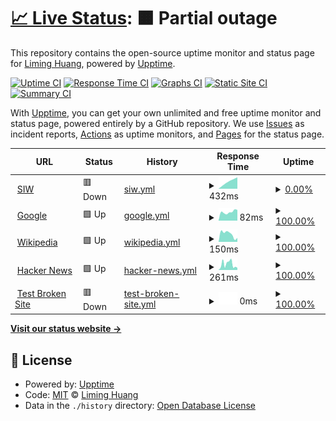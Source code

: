 # [📈 Live Status](https://liminghuang.github.io/upptime): <!--live status--> **🟧 Partial outage**

This repository contains the open-source uptime monitor and status page for [Liming Huang](https://liminghuang.github.io/upptime), powered by [Upptime](https://github.com/upptime/upptime).

[![Uptime CI](https://github.com/liminghuang/upptime/workflows/Uptime%20CI/badge.svg)](https://github.com/liminghuang/upptime/actions?query=workflow%3A%22Uptime+CI%22)
[![Response Time CI](https://github.com/liminghuang/upptime/workflows/Response%20Time%20CI/badge.svg)](https://github.com/liminghuang/upptime/actions?query=workflow%3A%22Response+Time+CI%22)
[![Graphs CI](https://github.com/liminghuang/upptime/workflows/Graphs%20CI/badge.svg)](https://github.com/liminghuang/upptime/actions?query=workflow%3A%22Graphs+CI%22)
[![Static Site CI](https://github.com/liminghuang/upptime/workflows/Static%20Site%20CI/badge.svg)](https://github.com/liminghuang/upptime/actions?query=workflow%3A%22Static+Site+CI%22)
[![Summary CI](https://github.com/liminghuang/upptime/workflows/Summary%20CI/badge.svg)](https://github.com/liminghuang/upptime/actions?query=workflow%3A%22Summary+CI%22)

With [Upptime](https://upptime.js.org), you can get your own unlimited and free uptime monitor and status page, powered entirely by a GitHub repository. We use [Issues](https://github.com/liminghuang/upptime/issues) as incident reports, [Actions](https://github.com/liminghuang/upptime/actions) as uptime monitors, and [Pages](https://liminghuang.github.io/upptime) for the status page.

<!--start: status pages-->
<!-- This summary is generated by Upptime (https://github.com/upptime/upptime) -->
<!-- Do not edit this manually, your changes will be overwritten -->
<!-- prettier-ignore -->
| URL | Status | History | Response Time | Uptime |
| --- | ------ | ------- | ------------- | ------ |
| <img alt="" src="https://icons.duckduckgo.com/ip3/oaione.tw.ico" height="13"> [SIW](http://oaione.tw/~siw) | 🟥 Down | [siw.yml](https://github.com/liminghuang/upptime/commits/HEAD/history/siw.yml) | <details><summary><img alt="Response time graph" src="./graphs/siw/response-time-week.png" height="20"> 432ms</summary><br><a href="https://liminghuang.github.io/upptime/history/siw"><img alt="Response time 564" src="https://img.shields.io/endpoint?url=https%3A%2F%2Fraw.githubusercontent.com%2Fliminghuang%2Fupptime%2FHEAD%2Fapi%2Fsiw%2Fresponse-time.json"></a><br><a href="https://liminghuang.github.io/upptime/history/siw"><img alt="24-hour response time 0" src="https://img.shields.io/endpoint?url=https%3A%2F%2Fraw.githubusercontent.com%2Fliminghuang%2Fupptime%2FHEAD%2Fapi%2Fsiw%2Fresponse-time-day.json"></a><br><a href="https://liminghuang.github.io/upptime/history/siw"><img alt="7-day response time 432" src="https://img.shields.io/endpoint?url=https%3A%2F%2Fraw.githubusercontent.com%2Fliminghuang%2Fupptime%2FHEAD%2Fapi%2Fsiw%2Fresponse-time-week.json"></a><br><a href="https://liminghuang.github.io/upptime/history/siw"><img alt="30-day response time 432" src="https://img.shields.io/endpoint?url=https%3A%2F%2Fraw.githubusercontent.com%2Fliminghuang%2Fupptime%2FHEAD%2Fapi%2Fsiw%2Fresponse-time-month.json"></a><br><a href="https://liminghuang.github.io/upptime/history/siw"><img alt="1-year response time 520" src="https://img.shields.io/endpoint?url=https%3A%2F%2Fraw.githubusercontent.com%2Fliminghuang%2Fupptime%2FHEAD%2Fapi%2Fsiw%2Fresponse-time-year.json"></a></details> | <details><summary><a href="https://liminghuang.github.io/upptime/history/siw">0.00%</a></summary><a href="https://liminghuang.github.io/upptime/history/siw"><img alt="All-time uptime 48.36%" src="https://img.shields.io/endpoint?url=https%3A%2F%2Fraw.githubusercontent.com%2Fliminghuang%2Fupptime%2FHEAD%2Fapi%2Fsiw%2Fuptime.json"></a><br><a href="https://liminghuang.github.io/upptime/history/siw"><img alt="24-hour uptime 0.00%" src="https://img.shields.io/endpoint?url=https%3A%2F%2Fraw.githubusercontent.com%2Fliminghuang%2Fupptime%2FHEAD%2Fapi%2Fsiw%2Fuptime-day.json"></a><br><a href="https://liminghuang.github.io/upptime/history/siw"><img alt="7-day uptime 0.00%" src="https://img.shields.io/endpoint?url=https%3A%2F%2Fraw.githubusercontent.com%2Fliminghuang%2Fupptime%2FHEAD%2Fapi%2Fsiw%2Fuptime-week.json"></a><br><a href="https://liminghuang.github.io/upptime/history/siw"><img alt="30-day uptime 1.38%" src="https://img.shields.io/endpoint?url=https%3A%2F%2Fraw.githubusercontent.com%2Fliminghuang%2Fupptime%2FHEAD%2Fapi%2Fsiw%2Fuptime-month.json"></a><br><a href="https://liminghuang.github.io/upptime/history/siw"><img alt="1-year uptime 16.35%" src="https://img.shields.io/endpoint?url=https%3A%2F%2Fraw.githubusercontent.com%2Fliminghuang%2Fupptime%2FHEAD%2Fapi%2Fsiw%2Fuptime-year.json"></a></details>
| <img alt="" src="https://icons.duckduckgo.com/ip3/www.google.com.ico" height="13"> [Google](https://www.google.com) | 🟩 Up | [google.yml](https://github.com/liminghuang/upptime/commits/HEAD/history/google.yml) | <details><summary><img alt="Response time graph" src="./graphs/google/response-time-week.png" height="20"> 82ms</summary><br><a href="https://liminghuang.github.io/upptime/history/google"><img alt="Response time 110" src="https://img.shields.io/endpoint?url=https%3A%2F%2Fraw.githubusercontent.com%2Fliminghuang%2Fupptime%2FHEAD%2Fapi%2Fgoogle%2Fresponse-time.json"></a><br><a href="https://liminghuang.github.io/upptime/history/google"><img alt="24-hour response time 101" src="https://img.shields.io/endpoint?url=https%3A%2F%2Fraw.githubusercontent.com%2Fliminghuang%2Fupptime%2FHEAD%2Fapi%2Fgoogle%2Fresponse-time-day.json"></a><br><a href="https://liminghuang.github.io/upptime/history/google"><img alt="7-day response time 82" src="https://img.shields.io/endpoint?url=https%3A%2F%2Fraw.githubusercontent.com%2Fliminghuang%2Fupptime%2FHEAD%2Fapi%2Fgoogle%2Fresponse-time-week.json"></a><br><a href="https://liminghuang.github.io/upptime/history/google"><img alt="30-day response time 97" src="https://img.shields.io/endpoint?url=https%3A%2F%2Fraw.githubusercontent.com%2Fliminghuang%2Fupptime%2FHEAD%2Fapi%2Fgoogle%2Fresponse-time-month.json"></a><br><a href="https://liminghuang.github.io/upptime/history/google"><img alt="1-year response time 109" src="https://img.shields.io/endpoint?url=https%3A%2F%2Fraw.githubusercontent.com%2Fliminghuang%2Fupptime%2FHEAD%2Fapi%2Fgoogle%2Fresponse-time-year.json"></a></details> | <details><summary><a href="https://liminghuang.github.io/upptime/history/google">100.00%</a></summary><a href="https://liminghuang.github.io/upptime/history/google"><img alt="All-time uptime 100.00%" src="https://img.shields.io/endpoint?url=https%3A%2F%2Fraw.githubusercontent.com%2Fliminghuang%2Fupptime%2FHEAD%2Fapi%2Fgoogle%2Fuptime.json"></a><br><a href="https://liminghuang.github.io/upptime/history/google"><img alt="24-hour uptime 100.00%" src="https://img.shields.io/endpoint?url=https%3A%2F%2Fraw.githubusercontent.com%2Fliminghuang%2Fupptime%2FHEAD%2Fapi%2Fgoogle%2Fuptime-day.json"></a><br><a href="https://liminghuang.github.io/upptime/history/google"><img alt="7-day uptime 100.00%" src="https://img.shields.io/endpoint?url=https%3A%2F%2Fraw.githubusercontent.com%2Fliminghuang%2Fupptime%2FHEAD%2Fapi%2Fgoogle%2Fuptime-week.json"></a><br><a href="https://liminghuang.github.io/upptime/history/google"><img alt="30-day uptime 100.00%" src="https://img.shields.io/endpoint?url=https%3A%2F%2Fraw.githubusercontent.com%2Fliminghuang%2Fupptime%2FHEAD%2Fapi%2Fgoogle%2Fuptime-month.json"></a><br><a href="https://liminghuang.github.io/upptime/history/google"><img alt="1-year uptime 100.00%" src="https://img.shields.io/endpoint?url=https%3A%2F%2Fraw.githubusercontent.com%2Fliminghuang%2Fupptime%2FHEAD%2Fapi%2Fgoogle%2Fuptime-year.json"></a></details>
| <img alt="" src="https://icons.duckduckgo.com/ip3/en.wikipedia.org.ico" height="13"> [Wikipedia](https://en.wikipedia.org) | 🟩 Up | [wikipedia.yml](https://github.com/liminghuang/upptime/commits/HEAD/history/wikipedia.yml) | <details><summary><img alt="Response time graph" src="./graphs/wikipedia/response-time-week.png" height="20"> 150ms</summary><br><a href="https://liminghuang.github.io/upptime/history/wikipedia"><img alt="Response time 211" src="https://img.shields.io/endpoint?url=https%3A%2F%2Fraw.githubusercontent.com%2Fliminghuang%2Fupptime%2FHEAD%2Fapi%2Fwikipedia%2Fresponse-time.json"></a><br><a href="https://liminghuang.github.io/upptime/history/wikipedia"><img alt="24-hour response time 76" src="https://img.shields.io/endpoint?url=https%3A%2F%2Fraw.githubusercontent.com%2Fliminghuang%2Fupptime%2FHEAD%2Fapi%2Fwikipedia%2Fresponse-time-day.json"></a><br><a href="https://liminghuang.github.io/upptime/history/wikipedia"><img alt="7-day response time 150" src="https://img.shields.io/endpoint?url=https%3A%2F%2Fraw.githubusercontent.com%2Fliminghuang%2Fupptime%2FHEAD%2Fapi%2Fwikipedia%2Fresponse-time-week.json"></a><br><a href="https://liminghuang.github.io/upptime/history/wikipedia"><img alt="30-day response time 195" src="https://img.shields.io/endpoint?url=https%3A%2F%2Fraw.githubusercontent.com%2Fliminghuang%2Fupptime%2FHEAD%2Fapi%2Fwikipedia%2Fresponse-time-month.json"></a><br><a href="https://liminghuang.github.io/upptime/history/wikipedia"><img alt="1-year response time 207" src="https://img.shields.io/endpoint?url=https%3A%2F%2Fraw.githubusercontent.com%2Fliminghuang%2Fupptime%2FHEAD%2Fapi%2Fwikipedia%2Fresponse-time-year.json"></a></details> | <details><summary><a href="https://liminghuang.github.io/upptime/history/wikipedia">100.00%</a></summary><a href="https://liminghuang.github.io/upptime/history/wikipedia"><img alt="All-time uptime 100.00%" src="https://img.shields.io/endpoint?url=https%3A%2F%2Fraw.githubusercontent.com%2Fliminghuang%2Fupptime%2FHEAD%2Fapi%2Fwikipedia%2Fuptime.json"></a><br><a href="https://liminghuang.github.io/upptime/history/wikipedia"><img alt="24-hour uptime 100.00%" src="https://img.shields.io/endpoint?url=https%3A%2F%2Fraw.githubusercontent.com%2Fliminghuang%2Fupptime%2FHEAD%2Fapi%2Fwikipedia%2Fuptime-day.json"></a><br><a href="https://liminghuang.github.io/upptime/history/wikipedia"><img alt="7-day uptime 100.00%" src="https://img.shields.io/endpoint?url=https%3A%2F%2Fraw.githubusercontent.com%2Fliminghuang%2Fupptime%2FHEAD%2Fapi%2Fwikipedia%2Fuptime-week.json"></a><br><a href="https://liminghuang.github.io/upptime/history/wikipedia"><img alt="30-day uptime 100.00%" src="https://img.shields.io/endpoint?url=https%3A%2F%2Fraw.githubusercontent.com%2Fliminghuang%2Fupptime%2FHEAD%2Fapi%2Fwikipedia%2Fuptime-month.json"></a><br><a href="https://liminghuang.github.io/upptime/history/wikipedia"><img alt="1-year uptime 99.99%" src="https://img.shields.io/endpoint?url=https%3A%2F%2Fraw.githubusercontent.com%2Fliminghuang%2Fupptime%2FHEAD%2Fapi%2Fwikipedia%2Fuptime-year.json"></a></details>
| <img alt="" src="https://icons.duckduckgo.com/ip3/news.ycombinator.com.ico" height="13"> [Hacker News](https://news.ycombinator.com) | 🟩 Up | [hacker-news.yml](https://github.com/liminghuang/upptime/commits/HEAD/history/hacker-news.yml) | <details><summary><img alt="Response time graph" src="./graphs/hacker-news/response-time-week.png" height="20"> 261ms</summary><br><a href="https://liminghuang.github.io/upptime/history/hacker-news"><img alt="Response time 362" src="https://img.shields.io/endpoint?url=https%3A%2F%2Fraw.githubusercontent.com%2Fliminghuang%2Fupptime%2FHEAD%2Fapi%2Fhacker-news%2Fresponse-time.json"></a><br><a href="https://liminghuang.github.io/upptime/history/hacker-news"><img alt="24-hour response time 99" src="https://img.shields.io/endpoint?url=https%3A%2F%2Fraw.githubusercontent.com%2Fliminghuang%2Fupptime%2FHEAD%2Fapi%2Fhacker-news%2Fresponse-time-day.json"></a><br><a href="https://liminghuang.github.io/upptime/history/hacker-news"><img alt="7-day response time 261" src="https://img.shields.io/endpoint?url=https%3A%2F%2Fraw.githubusercontent.com%2Fliminghuang%2Fupptime%2FHEAD%2Fapi%2Fhacker-news%2Fresponse-time-week.json"></a><br><a href="https://liminghuang.github.io/upptime/history/hacker-news"><img alt="30-day response time 1054" src="https://img.shields.io/endpoint?url=https%3A%2F%2Fraw.githubusercontent.com%2Fliminghuang%2Fupptime%2FHEAD%2Fapi%2Fhacker-news%2Fresponse-time-month.json"></a><br><a href="https://liminghuang.github.io/upptime/history/hacker-news"><img alt="1-year response time 377" src="https://img.shields.io/endpoint?url=https%3A%2F%2Fraw.githubusercontent.com%2Fliminghuang%2Fupptime%2FHEAD%2Fapi%2Fhacker-news%2Fresponse-time-year.json"></a></details> | <details><summary><a href="https://liminghuang.github.io/upptime/history/hacker-news">100.00%</a></summary><a href="https://liminghuang.github.io/upptime/history/hacker-news"><img alt="All-time uptime 99.93%" src="https://img.shields.io/endpoint?url=https%3A%2F%2Fraw.githubusercontent.com%2Fliminghuang%2Fupptime%2FHEAD%2Fapi%2Fhacker-news%2Fuptime.json"></a><br><a href="https://liminghuang.github.io/upptime/history/hacker-news"><img alt="24-hour uptime 100.00%" src="https://img.shields.io/endpoint?url=https%3A%2F%2Fraw.githubusercontent.com%2Fliminghuang%2Fupptime%2FHEAD%2Fapi%2Fhacker-news%2Fuptime-day.json"></a><br><a href="https://liminghuang.github.io/upptime/history/hacker-news"><img alt="7-day uptime 100.00%" src="https://img.shields.io/endpoint?url=https%3A%2F%2Fraw.githubusercontent.com%2Fliminghuang%2Fupptime%2FHEAD%2Fapi%2Fhacker-news%2Fuptime-week.json"></a><br><a href="https://liminghuang.github.io/upptime/history/hacker-news"><img alt="30-day uptime 99.52%" src="https://img.shields.io/endpoint?url=https%3A%2F%2Fraw.githubusercontent.com%2Fliminghuang%2Fupptime%2FHEAD%2Fapi%2Fhacker-news%2Fuptime-month.json"></a><br><a href="https://liminghuang.github.io/upptime/history/hacker-news"><img alt="1-year uptime 99.92%" src="https://img.shields.io/endpoint?url=https%3A%2F%2Fraw.githubusercontent.com%2Fliminghuang%2Fupptime%2FHEAD%2Fapi%2Fhacker-news%2Fuptime-year.json"></a></details>
| <img alt="" src="https://icons.duckduckgo.com/ip3/thissitedoesnotexist.koj.co.ico" height="13"> [Test Broken Site](https://thissitedoesnotexist.koj.co) | 🟥 Down | [test-broken-site.yml](https://github.com/liminghuang/upptime/commits/HEAD/history/test-broken-site.yml) | <details><summary><img alt="Response time graph" src="./graphs/test-broken-site/response-time-week.png" height="20"> 0ms</summary><br><a href="https://liminghuang.github.io/upptime/history/test-broken-site"><img alt="Response time 0" src="https://img.shields.io/endpoint?url=https%3A%2F%2Fraw.githubusercontent.com%2Fliminghuang%2Fupptime%2FHEAD%2Fapi%2Ftest-broken-site%2Fresponse-time.json"></a><br><a href="https://liminghuang.github.io/upptime/history/test-broken-site"><img alt="24-hour response time 0" src="https://img.shields.io/endpoint?url=https%3A%2F%2Fraw.githubusercontent.com%2Fliminghuang%2Fupptime%2FHEAD%2Fapi%2Ftest-broken-site%2Fresponse-time-day.json"></a><br><a href="https://liminghuang.github.io/upptime/history/test-broken-site"><img alt="7-day response time 0" src="https://img.shields.io/endpoint?url=https%3A%2F%2Fraw.githubusercontent.com%2Fliminghuang%2Fupptime%2FHEAD%2Fapi%2Ftest-broken-site%2Fresponse-time-week.json"></a><br><a href="https://liminghuang.github.io/upptime/history/test-broken-site"><img alt="30-day response time 0" src="https://img.shields.io/endpoint?url=https%3A%2F%2Fraw.githubusercontent.com%2Fliminghuang%2Fupptime%2FHEAD%2Fapi%2Ftest-broken-site%2Fresponse-time-month.json"></a><br><a href="https://liminghuang.github.io/upptime/history/test-broken-site"><img alt="1-year response time 0" src="https://img.shields.io/endpoint?url=https%3A%2F%2Fraw.githubusercontent.com%2Fliminghuang%2Fupptime%2FHEAD%2Fapi%2Ftest-broken-site%2Fresponse-time-year.json"></a></details> | <details><summary><a href="https://liminghuang.github.io/upptime/history/test-broken-site">100.00%</a></summary><a href="https://liminghuang.github.io/upptime/history/test-broken-site"><img alt="All-time uptime 100.00%" src="https://img.shields.io/endpoint?url=https%3A%2F%2Fraw.githubusercontent.com%2Fliminghuang%2Fupptime%2FHEAD%2Fapi%2Ftest-broken-site%2Fuptime.json"></a><br><a href="https://liminghuang.github.io/upptime/history/test-broken-site"><img alt="24-hour uptime 100.00%" src="https://img.shields.io/endpoint?url=https%3A%2F%2Fraw.githubusercontent.com%2Fliminghuang%2Fupptime%2FHEAD%2Fapi%2Ftest-broken-site%2Fuptime-day.json"></a><br><a href="https://liminghuang.github.io/upptime/history/test-broken-site"><img alt="7-day uptime 100.00%" src="https://img.shields.io/endpoint?url=https%3A%2F%2Fraw.githubusercontent.com%2Fliminghuang%2Fupptime%2FHEAD%2Fapi%2Ftest-broken-site%2Fuptime-week.json"></a><br><a href="https://liminghuang.github.io/upptime/history/test-broken-site"><img alt="30-day uptime 100.00%" src="https://img.shields.io/endpoint?url=https%3A%2F%2Fraw.githubusercontent.com%2Fliminghuang%2Fupptime%2FHEAD%2Fapi%2Ftest-broken-site%2Fuptime-month.json"></a><br><a href="https://liminghuang.github.io/upptime/history/test-broken-site"><img alt="1-year uptime 100.00%" src="https://img.shields.io/endpoint?url=https%3A%2F%2Fraw.githubusercontent.com%2Fliminghuang%2Fupptime%2FHEAD%2Fapi%2Ftest-broken-site%2Fuptime-year.json"></a></details>

<!--end: status pages-->

[**Visit our status website →**](https://liminghuang.github.io/upptime)

## 📄 License

- Powered by: [Upptime](https://github.com/upptime/upptime)
- Code: [MIT](./LICENSE) © [Liming Huang](https://liminghuang.github.io/upptime)
- Data in the `./history` directory: [Open Database License](https://opendatacommons.org/licenses/odbl/1-0/)
